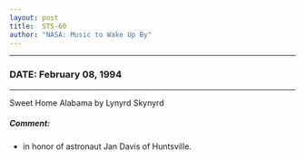 ```yaml
---
layout: post
title:  STS-60
author: "NASA: Music to Wake Up By"
---
```


----
### DATE: February 08, 1994
----
Sweet Home Alabama by Lynyrd Skynyrd

##### Comment:
* in honor of astronaut Jan Davis of Huntsville.
